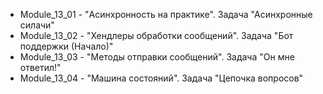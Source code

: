 - Module_13_01 - "Асинхронность на практике". Задача "Асинхронные силачи"
- Module_13_02 - "Хендлеры обработки сообщений". Задача "Бот поддержки (Начало)"
- Module_13_03 - "Методы отправки сообщений". Задача "Он мне ответил!"
- Module_13_04 - "Машина состояний". Задача "Цепочка вопросов"
